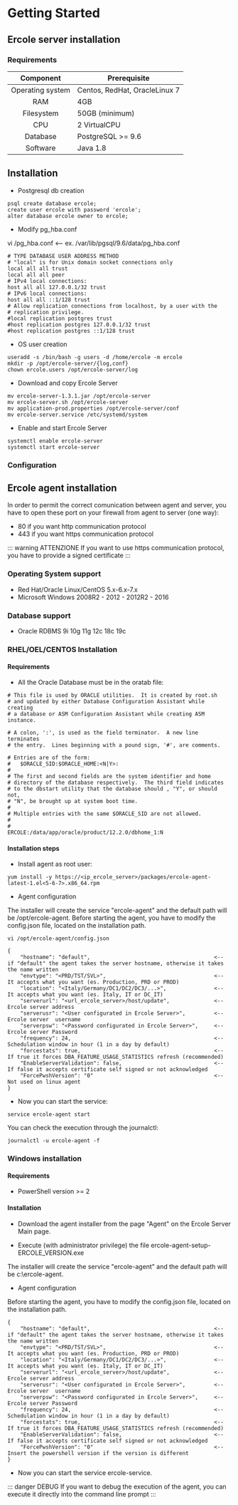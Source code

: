 # Getting Started

## Ercole server installation

### Requirements

|     Component     | Prerequisite                                 |
|:-----------------:|----------------------------------------------|
| Operating system  | Centos, RedHat, OracleLinux 7                |
| RAM               | 4GB                                          |
| Filesystem        | 50GB (minimum)                               |
| CPU               | 2 VirtualCPU                                 |
| Database          | PostgreSQL >= 9.6                            |
| Software          | Java 1.8                                     |

## Installation 

* Postgresql db creation

```
psql create database ercole; 
create user ercole with password 'ercole';    
alter database ercole owner to ercole;
```

* Modify pg_hba.conf

vi <Postgresql data directory>/pg_hba.conf  <-- ex. /var/lib/pgsql/9.6/data/pg_hba.conf

```
# TYPE DATABASE USER ADDRESS METHOD 
# "local" is for Unix domain socket connections only 
local all all trust 
local all all peer 
# IPv4 local connections: 
host all all 127.0.0.1/32 trust 
# IPv6 local connections: 
host all all ::1/128 trust 
# Allow replication connections from localhost, by a user with the 
# replication privilege. 
#local replication postgres trust 
#host replication postgres 127.0.0.1/32 trust 
#host replication postgres ::1/128 trust
```

* OS user creation

```
useradd -s /bin/bash -g users -d /home/ercole -m ercole 
mkdir -p /opt/ercole-server/{log,conf} 
chown ercole.users /opt/ercole-server/log
```

* Download and copy Ercole Server 

```
mv ercole-server-1.3.1.jar /opt/ercole-server 
mv ercole-server.sh /opt/ercole-server 
mv application-prod.properties /opt/ercole-server/conf 
mv ercole-server.service /etc/systemd/system
```

* Enable and start Ercole Server

```
systemctl enable ercole-server 
systemctl start ercole-server
```

### Configuration


## Ercole agent installation

In order to permit the correct comunication between agent and server, you have to open these port on your firewall from agent to server (one way):

* 80  if you want http communication protocol
* 443 if you want https communication protocol

::: warning ATTENZIONE
If you want to use https communication protocol, you have to provide a signed certificate
:::

### Operating System support

* Red Hat/Oracle Linux/CentOS 5.x-6.x-7.x
* Microsoft Windows 2008R2 - 2012 - 2012R2 - 2016

### Database support

* Oracle RDBMS 9i 10g 11g 12c 18c 19c

### RHEL/OEL/CENTOS Installation

#### Requirements

* All the Oracle Database must be in the oratab file:

```
# This file is used by ORACLE utilities.  It is created by root.sh
# and updated by either Database Configuration Assistant while creating
# a database or ASM Configuration Assistant while creating ASM instance.

# A colon, ':', is used as the field terminator.  A new line terminates
# the entry.  Lines beginning with a pound sign, '#', are comments.

# Entries are of the form:
#   $ORACLE_SID:$ORACLE_HOME:<N|Y>:
#
# The first and second fields are the system identifier and home
# directory of the database respectively.  The third field indicates
# to the dbstart utility that the database should , "Y", or should not,
# "N", be brought up at system boot time.
#
# Multiple entries with the same $ORACLE_SID are not allowed.
#
#
ERCOLE:/data/app/oracle/product/12.2.0/dbhome_1:N
```

#### Installation steps 

* Install agent as root user:

```
yum install -y https://<ip_ercole_server>/packages/ercole-agent-latest-1.el<5-6-7>.x86_64.rpm
```

* Agent configuration

The installer will create the service "ercole-agent" and the default path will be /opt/ercole-agent.
Before starting the agent, you have to modify the config.json file, located on the installation path. 


```
vi /opt/ercole-agent/config.json

{
    "hostname": "default",                                       <-- if "default" the agent takes the server hostname, otherwise it takes the name written
    "envtype": "<PRD/TST/SVL>",                                  <-- It accepts what you want (es. Production, PRD or PROD)
    "location": "<Italy/Germany/DC1/DC2/DC3/...>",               <-- It accepts what you want (es. Italy, IT or DC_IT)
    "serverurl": "<url_ercole_server>/host/update",              <-- Ercole server address
    "serverusr": "<User configurated in Ercole Server>",         <-- Ercole server  username
    "serverpsw": "<Password configurated in Ercole Server>",     <-- Ercole server Password
    "frequency": 24,                                             <-- Schedulation window in hour (1 in a day by default)
    "forcestats": true,                                          <-- If true it forces DBA_FEATURE_USAGE_STATISTICS refresh (recommended)
    "EnableServerValidation": false,                             <-- If false it accepts certificate self signed or not acknowledged
    "ForcePwshVersion": "0"                                      <-- Not used on linux agent
}
```

* Now you can start the service:

```
service ercole-agent start
```
You can check the execution through the journalctl: 

```
journalctl -u ercole-agent -f
```

### Windows installation

#### Requirements

* PowerShell version >= 2

#### Installation

* Download the agent installer from the page "Agent" on the Ercole Server Main page.

* Execute (with administrator privilege) the file ercole-agent-setup-ERCOLE_VERSION.exe 

The installer will create the service "ercole-agent" and the default path will be c:\ercole-agent.

* Agent configuration

Before starting the agent, you have to modify the config.json file, located on the installation path.

```
{
    "hostname": "default",                                       <-- if "default" the agent takes the server hostname, otherwise it takes the name written
    "envtype": "<PRD/TST/SVL>",                                  <-- It accepts what you want (es. Production, PRD or PROD)
    "location": "<Italy/Germany/DC1/DC2/DC3/...>",               <-- It accepts what you want (es. Italy, IT or DC_IT)
    "serverurl": "<url_ercole_server>/host/update",              <-- Ercole server address
    "serverusr": "<User configurated in Ercole Server>",         <-- Ercole server  username
    "serverpsw": "<Password configurated in Ercole Server>",     <-- Ercole server Password
    "frequency": 24,                                             <-- Schedulation window in hour (1 in a day by default)
    "forcestats": true,                                          <-- If true it forces DBA_FEATURE_USAGE_STATISTICS refresh (recommended)
    "EnableServerValidation": false,                             <-- If false it accepts certificate self signed or not acknowledged
    "ForcePwshVersion": "0"                                      <-- Insert the powershell version if the version is different
}
```

* Now you can start the service ercole-service.

::: danger DEBUG
If you want to debug the execution of the agent, you can execute it directly into the command line prompt
:::